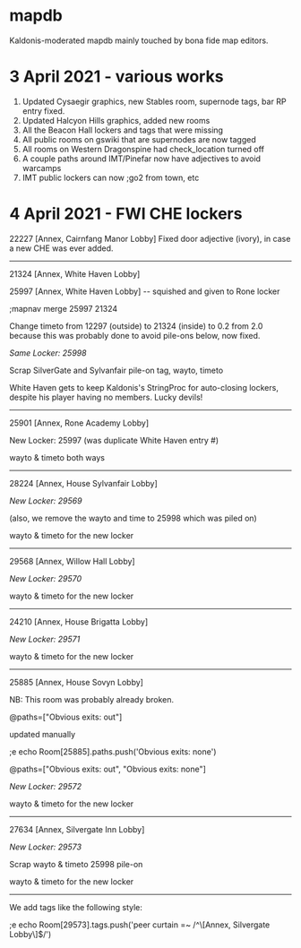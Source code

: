 # mapdb
Kaldonis-moderated mapdb mainly touched by bona fide map editors.

# 3 April 2021 - various works
1) Updated Cysaegir graphics, new Stables room, supernode tags, bar RP entry fixed.
2) Updated Halcyon Hills graphics, added new rooms
3) All the Beacon Hall lockers and tags that were missing
4) All public rooms on gswiki that are supernodes are now tagged
5) All rooms on Western Dragonspine had check_location turned off
6) A couple paths around IMT/Pinefar now have adjectives to avoid warcamps
7) IMT public lockers can now ;go2 from town, etc

# 4 April 2021 - FWI CHE lockers
22227 [Annex, Cairnfang Manor Lobby]
Fixed door adjective (ivory), in case a new CHE was ever added.
___
21324 [Annex, White Haven Lobby]

25997 [Annex, White Haven Lobby] -- squished and given to Rone locker

;mapnav merge 25997 21324

Change timeto from 12297 (outside) to 21324 (inside) to 0.2 from 2.0 because this was probably done to avoid pile-ons below, now fixed.

*Same Locker: 25998*

Scrap SilverGate and Sylvanfair pile-on tag, wayto, timeto

White Haven gets to keep Kaldonis's StringProc for auto-closing lockers, despite his player having no members.  Lucky devils!
___
25901 [Annex, Rone Academy Lobby]

New Locker: 25997 (was duplicate White Haven entry #)

wayto & timeto both ways
___
28224 [Annex, House Sylvanfair Lobby]

*New Locker: 29569*

(also, we remove the wayto and time to 25998 which was piled on)

wayto & timeto for the new locker
___
29568 [Annex, Willow Hall Lobby]

*New Locker: 29570*

wayto & timeto for the new locker
___
24210 [Annex, House Brigatta Lobby]

*New Locker: 29571*

wayto & timeto for the new locker
___
25885 [Annex, House Sovyn Lobby] 

NB: This room was probably already broken.

@paths=["Obvious exits: out"]

updated manually

;e echo Room[25885].paths.push('Obvious exits: none')

@paths=["Obvious exits: out", "Obvious exits: none"]

*New Locker: 29572*

wayto & timeto for the new locker
___
27634 [Annex, Silvergate Inn Lobby]

*New Locker: 29573*

Scrap wayto & timeto 25998 pile-on

wayto & timeto for the new locker
___
We add tags like the following style:

;e echo Room[29573].tags.push('peer curtain =~ /^\\[Annex, Silvergate Lobby\\]$/')
